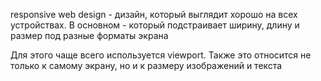 responsive web design - дизайн, который выглядит хорошо на
всех устройствах. В основном - который подстраивает ширину, длину и
размер под разные форматы экрана

Для этого чаще всего используется viewport.
Также это относится не только к самому экрану, но и к размеру
изображений и текста